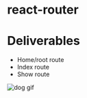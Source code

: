 # react-router

# Deliverables

- Home/root route
- Index route
- Show route





![dog gif](state-pairing-gif.gif)
